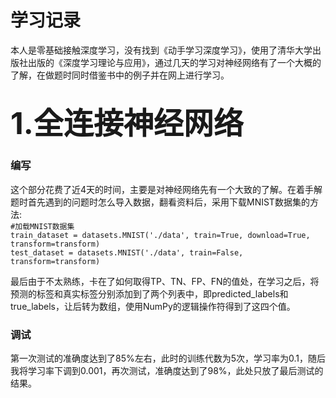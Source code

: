 # 学习记录
  本人是零基础接触深度学习，没有找到《动手学习深度学习》，使用了清华大学出版社出版的《深度学习理论与应用》，通过几天的学习对神经网络有了一个大概的了解，在做题时同时借鉴书中的例子并在网上进行学习。

## <font size="9">1.全连接神经网络</font>
### 编写
  这个部分花费了近4天的时间，主要是对神经网络先有一个大致的了解。在着手解题时首先遇到的问题时怎么导入数据，翻看资料后，采用下载MNIST数据集的方法:  
`#加载MNIST数据集  `  
`train_dataset = datasets.MNIST('./data', train=True, download=True, transform=transform)`  
`test_dataset = datasets.MNIST('./data', train=False, transform=transform)`  

  最后由于不太熟练，卡在了如何取得TP、TN、FP、FN的值处，在学习之后，将预测的标签和真实标签分别添加到了两个列表中，即predicted_labels和true_labels，让后转为数组，使用NumPy的逻辑操作符得到了这四个值。
### 调试
  第一次测试的准确度达到了85%左右，此时的训练代数为5次，学习率为0.1，随后我将学习率下调到0.001，再次测试，准确度达到了98%，此处只放了最后测试的结果。
  
  
